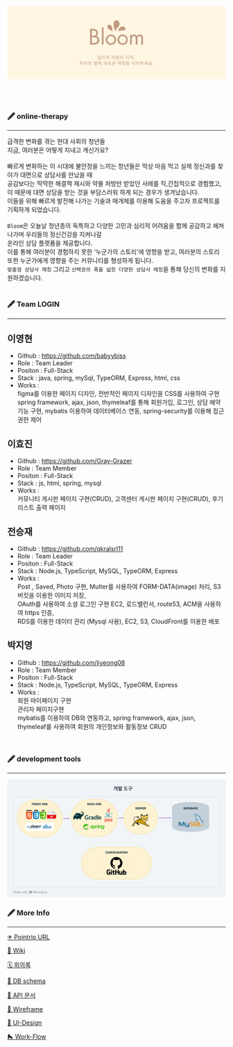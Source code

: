 <p align="center"><img alt="Banner" src=".github/Bloom.png"></p>

<br><br>

### 🖋 online-therapy

***

급격한 변화를 겪는 현대 사회의 청년들<br> 지금, 여러분은 어떻게 지내고 계신가요?
<br><br>
빠르게 변화하는 이 시대에 불안정을 느끼는 청년들은 막상 마음 먹고 실제 정신과를 찾아가 대면으로 상담사를 만났을 때<br>
공감보다는 딱딱한 해결책 제시와 약물 처방만 받았던 사례를 직,간접적으로 경험했고, 이 때문에 대면 상담을 받는 것을 부담스러워 하게 되는 경우가 생겨났습니다.<br>
이들을 위해 빠르게 발전해 나가는 기술과 매개체를 이용해 도움을 주고자 프로젝트를 기획하게 되었습니다.
<br><br>
`Bloom`은 오늘날 청년층의 독특하고 다양한 고민과 심리적 어려움을 함께 공감하고 헤쳐나가며 우리들의 정신건강을 지켜나갈<br>
온라인 상담 플랫폼을 제공합니다.
<br>이를 통해 여러분이 경험하지 못한 '누군가의 스토리'에 영향을 받고, 여러분의 스토리 또한 누군가에게 영향을 주는 커뮤니티를 형성하게 됩니다.
<br>`맞춤형 상담사 매칭` 그리고 `선택권의 폭을 넓힌 다양한 상담사 매칭`을 통해 당신의 변화를 지원하겠습니다.
<br><br>

### 🖋 Team LOGIN

***






## 이영현
* Github : https://github.com/babyybiss
* Role : Team Leader
* Positon : Full-Stack
* Stack : java, spring, mySql, TypeORM, Express, html, css
* Works : <br> figma를 이용한 페이지 디자인, 전반적인 페이지 디자인을 CSS를 사용하여 구현<br> spring framework, ajax, json, thymeleaf를 통해 회원가입, 로그인, 상담 예약 기능 구현, mybatis 이용하여 데이터베이스 연동, spring-security를 이용해 접근권한 제어 



## 이효진
* Github : https://github.com/Gray-Grazer
* Role : Team Member
* Positon : Full-Stack
* Stack : js, html, spring, mysql
* Works :<br>
커뮤니티 게시판 페이지 구현(CRUD), 고객센터 게시판 페이지 구현(CRUD), 후기 리스트 출력 페이지<br>


## 전승재
* Github : https://github.com/qkralsrl11
* Role : Team Leader
* Positon : Full-Stack
* Stack : Node.js, TypeScript, MySQL, TypeORM, Express
* Works : <br>
Post , Saved, Photo 구현, Multer를 사용하여 FORM-DATA(image) 처리, S3버킷을 이용한 이미지 저장,<br> OAuth를 사용하여 소셜 로그인 구현
EC2, 로드밸런서, route53, ACM을 사용하여 https 인증, <br>RDS를 이용한 데이터 관리 (Mysql 사용), EC2, S3, CloudFront를 이용한 배포


## 박지영
* Github : https://github.com/jiyeong08
* Role : Team Member
* Positon : Full-Stack
* Stack : Node.js, TypeScript, MySQL, TypeORM, Express
* Works : <br>회원 마이페이지 구현<br>관리자 페이지구현<br>mybatis를 이용하여 DB와 연동하고, spring framework, ajax, json, thymeleaf를 사용하여 회원의 개인정보와 활동정보 CRUD
 

<br>

### 🖋 development tools

***
<p align="center"><img alt="dev-tools" src=".github/dev-tools.png"></p>


### 🖋 More Info

***
[✈ Pointrip URL](https://pointrip.net)<br>

[👾 Wiki](https://github.com/hi-METAVIRTUAL/Bloom/wiki)

[🗓 회의록](https://github.com/codestates/Pointrip/projects/4)

[🐬 DB schema](https://github.com/codestates/Pointrip/wiki/DB-Schema)

[🐳 API 문서](https://github.com/codestates/Pointrip/wiki/API)

[📐 Wireframe](https://github.com/codestates/Pointrip/wiki/WireFrame)

[🎨 UI-Design](https://github.com/codestates/Pointrip/wiki/UI-Design)

[🛼 Work-Flow](https://github.com/codestates/Pointrip/wiki/WORK-FLOW)

